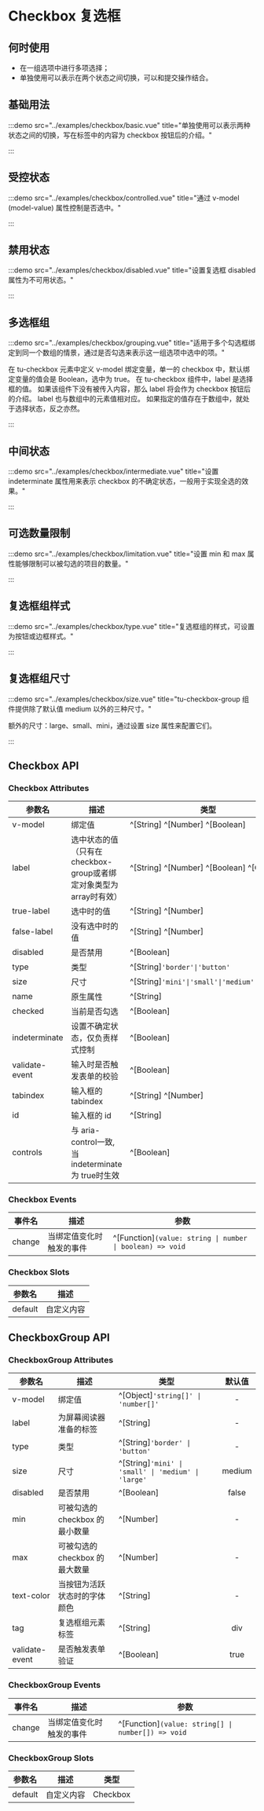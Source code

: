 # Checkbox 复选框

## 何时使用

- 在一组选项中进行多项选择；
- 单独使用可以表示在两个状态之间切换，可以和提交操作结合。

## 基础用法

:::demo src="../examples/checkbox/basic.vue" title="单独使用可以表示两种状态之间的切换，写在标签中的内容为 checkbox 按钮后的介绍。"

:::

## 受控状态

:::demo src="../examples/checkbox/controlled.vue" title="通过 v-model (model-value) 属性控制是否选中。"

:::

## 禁用状态

:::demo src="../examples/checkbox/disabled.vue" title="设置复选框 disabled 属性为不可用状态。"

:::

## 多选框组

:::demo src="../examples/checkbox/grouping.vue" title="适用于多个勾选框绑定到同一个数组的情景，通过是否勾选来表示这一组选项中选中的项。"

在 tu-checkbox 元素中定义 v-model 绑定变量，单一的 checkbox 中，默认绑定变量的值会是 Boolean，选中为 true。 在 tu-checkbox 组件中，label 是选择框的值。 如果该组件下没有被传入内容，那么 label 将会作为 checkbox 按钮后的介绍。 label 也与数组中的元素值相对应。 如果指定的值存在于数组中，就处于选择状态，反之亦然。

:::

## 中间状态

:::demo src="../examples/checkbox/intermediate.vue" title="设置 indeterminate 属性用来表示 checkbox 的不确定状态，一般用于实现全选的效果。"

:::

## 可选数量限制

:::demo src="../examples/checkbox/limitation.vue" title="设置 min 和 max 属性能够限制可以被勾选的项目的数量。"

:::

## 复选框组样式

:::demo src="../examples/checkbox/type.vue" title="复选框组的样式，可设置为按钮或边框样式。"

:::

## 复选框组尺寸

:::demo src="../examples/checkbox/size.vue" title="tu-checkbox-group 组件提供除了默认值 medium 以外的三种尺寸。"

额外的尺寸：large、small、mini，通过设置 size 属性来配置它们。

:::

## Checkbox API

### Checkbox Attributes

| 参数名 | 描述 | 类型 | 默认值 |
| --------- | ---- | ---- | :----: |
| v-model | 绑定值 | ^[String] ^[Number] ^[Boolean] | - |
| label | 选中状态的值（只有在checkbox-group或者绑定对象类型为array时有效）| ^[String] ^[Number] ^[Boolean] ^[Object] | - |
| true-label | 选中时的值 | ^[String] ^[Number] | - |
| false-label | 没有选中时的值 | ^[String] ^[Number] | - |
| disabled | 是否禁用 | ^[Boolean] | false |
| type | 类型 | ^[String]`'border'\|'button'`| - |
| size | 尺寸 | ^[String]`'mini'\|'small'\|'medium'\|'large'` | medium |
| name | 原生属性 | ^[String] | - |
| checked | 当前是否勾选 | ^[Boolean] | false |
| indeterminate | 设置不确定状态，仅负责样式控制 | ^[Boolean] | false |
| validate-event | 输入时是否触发表单的校验 | ^[Boolean] | true |
| tabindex | 输入框的 tabindex | ^[String] ^[Number] | - |
| id | 输入框的 id | ^[String] | - |
| controls | 与 aria-control一致, 当 indeterminate为 true时生效 | ^[Boolean] | - |

### Checkbox Events

| 事件名 | 描述 | 参数 |
| ------ | ---- | ---- |
| change | 当绑定值变化时触发的事件 | ^[Function]`(value: string \| number \| boolean) => void` |

### Checkbox Slots

| 参数名 | 描述 |
| ------ | ---- |
| default | 自定义内容 |

## CheckboxGroup API

### CheckboxGroup Attributes

| 参数名 | 描述 | 类型 | 默认值 |
| --------- | ---- | ---- | :----: |
| v-model | 绑定值 | ^[Object]`'string[]' \| 'number[]'` | - |
| label | 为屏幕阅读器准备的标签 | ^[String] | - |
| type | 类型 | ^[String]`'border' \| 'button'`| - |
| size | 尺寸 | ^[String]`'mini' \| 'small' \| 'medium' \| 'large'` | medium |
| disabled | 是否禁用 | ^[Boolean] | false |
| min | 可被勾选的 checkbox 的最小数量 | ^[Number] | - |
| max | 可被勾选的 checkbox 的最大数量 | ^[Number] | - |
| text-color | 当按钮为活跃状态时的字体颜色 | ^[String] | - |
| tag | 复选框组元素标签 | ^[String] | div |
| validate-event | 是否触发表单验证 | ^[Boolean] | true |

### CheckboxGroup Events

| 事件名 | 描述 | 参数 |
| ------ | ---- | ---- |
| change | 当绑定值变化时触发的事件 | ^[Function]`(value: string[] \| number[]) => void` |

### CheckboxGroup Slots

| 参数名 | 描述 | 类型 |
| ------ | ---- | ---- |
| default | 自定义内容 | Checkbox |
